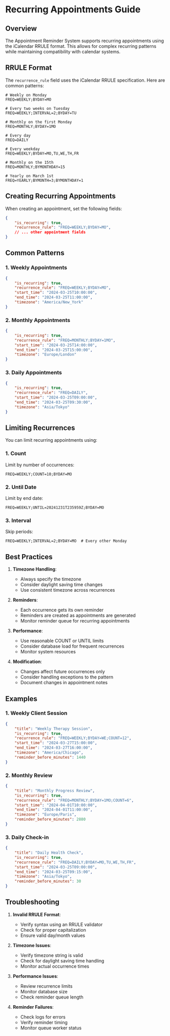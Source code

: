 # Recurring Appointments Guide

## Overview
The Appointment Reminder System supports recurring appointments using the iCalendar RRULE format. This allows for complex recurring patterns while maintaining compatibility with calendar systems.

## RRULE Format

The `recurrence_rule` field uses the iCalendar RRULE specification. Here are common patterns:

```
# Weekly on Monday
FREQ=WEEKLY;BYDAY=MO

# Every two weeks on Tuesday
FREQ=WEEKLY;INTERVAL=2;BYDAY=TU

# Monthly on the first Monday
FREQ=MONTHLY;BYDAY=1MO

# Every day
FREQ=DAILY

# Every weekday
FREQ=WEEKLY;BYDAY=MO,TU,WE,TH,FR

# Monthly on the 15th
FREQ=MONTHLY;BYMONTHDAY=15

# Yearly on March 1st
FREQ=YEARLY;BYMONTH=3;BYMONTHDAY=1
```

## Creating Recurring Appointments

When creating an appointment, set the following fields:

```json
{
    "is_recurring": true,
    "recurrence_rule": "FREQ=WEEKLY;BYDAY=MO",
    // ... other appointment fields
}
```

## Common Patterns

### 1. Weekly Appointments
```json
{
    "is_recurring": true,
    "recurrence_rule": "FREQ=WEEKLY;BYDAY=MO",
    "start_time": "2024-03-25T10:00:00",
    "end_time": "2024-03-25T11:00:00",
    "timezone": "America/New_York"
}
```

### 2. Monthly Appointments
```json
{
    "is_recurring": true,
    "recurrence_rule": "FREQ=MONTHLY;BYDAY=1MO",
    "start_time": "2024-03-25T14:00:00",
    "end_time": "2024-03-25T15:00:00",
    "timezone": "Europe/London"
}
```

### 3. Daily Appointments
```json
{
    "is_recurring": true,
    "recurrence_rule": "FREQ=DAILY",
    "start_time": "2024-03-25T09:00:00",
    "end_time": "2024-03-25T09:30:00",
    "timezone": "Asia/Tokyo"
}
```

## Limiting Recurrences

You can limit recurring appointments using:

### 1. Count
Limit by number of occurrences:
```
FREQ=WEEKLY;COUNT=10;BYDAY=MO
```

### 2. Until Date
Limit by end date:
```
FREQ=WEEKLY;UNTIL=20241231T235959Z;BYDAY=MO
```

### 3. Interval
Skip periods:
```
FREQ=WEEKLY;INTERVAL=2;BYDAY=MO  # Every other Monday
```

## Best Practices

1. **Timezone Handling**:
   - Always specify the timezone
   - Consider daylight saving time changes
   - Use consistent timezone across recurrences

2. **Reminders**:
   - Each occurrence gets its own reminder
   - Reminders are created as appointments are generated
   - Monitor reminder queue for recurring appointments

3. **Performance**:
   - Use reasonable COUNT or UNTIL limits
   - Consider database load for frequent recurrences
   - Monitor system resources

4. **Modification**:
   - Changes affect future occurrences only
   - Consider handling exceptions to the pattern
   - Document changes in appointment notes

## Examples

### 1. Weekly Client Session
```json
{
    "title": "Weekly Therapy Session",
    "is_recurring": true,
    "recurrence_rule": "FREQ=WEEKLY;BYDAY=WE;COUNT=12",
    "start_time": "2024-03-27T15:00:00",
    "end_time": "2024-03-27T16:00:00",
    "timezone": "America/Chicago",
    "reminder_before_minutes": 1440
}
```

### 2. Monthly Review
```json
{
    "title": "Monthly Progress Review",
    "is_recurring": true,
    "recurrence_rule": "FREQ=MONTHLY;BYDAY=1MO;COUNT=6",
    "start_time": "2024-04-01T10:00:00",
    "end_time": "2024-04-01T11:00:00",
    "timezone": "Europe/Paris",
    "reminder_before_minutes": 2880
}
```

### 3. Daily Check-in
```json
{
    "title": "Daily Health Check",
    "is_recurring": true,
    "recurrence_rule": "FREQ=DAILY;BYDAY=MO,TU,WE,TH,FR",
    "start_time": "2024-03-25T09:00:00",
    "end_time": "2024-03-25T09:15:00",
    "timezone": "Asia/Tokyo",
    "reminder_before_minutes": 30
}
```

## Troubleshooting

1. **Invalid RRULE Format**:
   - Verify syntax using an RRULE validator
   - Check for proper capitalization
   - Ensure valid day/month values

2. **Timezone Issues**:
   - Verify timezone string is valid
   - Check for daylight saving time handling
   - Monitor actual occurrence times

3. **Performance Issues**:
   - Review recurrence limits
   - Monitor database size
   - Check reminder queue length

4. **Reminder Failures**:
   - Check logs for errors
   - Verify reminder timing
   - Monitor queue worker status 
